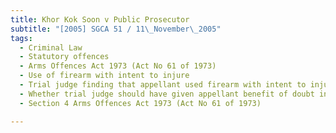 ```yaml
---
title: Khor Kok Soon v Public Prosecutor 
subtitle: "[2005] SGCA 51 / 11\_November\_2005"
tags:
  - Criminal Law
  - Statutory offences
  - Arms Offences Act 1973 (Act No 61 of 1973)
  - Use of firearm with intent to injure
  - Trial judge finding that appellant used firearm with intent to injure
  - Whether trial judge should have given appellant benefit of doubt in view of long lapse in time and alleged inconsistencies in evidence
  - Section 4 Arms Offences Act 1973 (Act No 61 of 1973)

---
```


